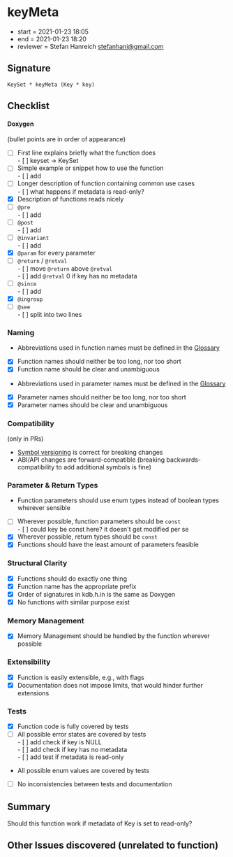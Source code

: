 # keyMeta

- start = 2021-01-23 18:05
- end = 2021-01-23 18:20
- reviewer = Stefan Hanreich <stefanhani@gmail.com>

## Signature

`KeySet * keyMeta (Key * key)`

## Checklist

#### Doxygen

(bullet points are in order of appearance)

- [ ] First line explains briefly what the function does  
      - [ ] keyset -> KeySet
- [ ] Simple example or snippet how to use the function  
      - [ ] add
- [ ] Longer description of function containing common use cases  
      - [ ] what happens if metadata is read-only?
- [x] Description of functions reads nicely
- [ ] `@pre`  
      - [ ] add
- [ ] `@post`  
      - [ ] add
- [ ] `@invariant`  
      - [ ] add
- [x] `@param` for every parameter
- [ ] `@return` / `@retval`  
      - [ ] move `@return` above `@retval`  
      - [ ] add `@retval` 0 if key has no metadata
- [ ] `@since`  
      - [ ] add
- [x] `@ingroup`
- [ ] `@see`  
      - [ ] split into two lines

### Naming

- Abbreviations used in function names must be defined in the
      [Glossary](/doc/help/elektra-glossary.md)
- [x] Function names should neither be too long, nor too short
- [x] Function name should be clear and unambiguous
- Abbreviations used in parameter names must be defined in the
      [Glossary](/doc/help/elektra-glossary.md)
- [x] Parameter names should neither be too long, nor too short
- [x] Parameter names should be clear and unambiguous

### Compatibility

(only in PRs)

- [Symbol versioning](/doc/dev/symbol-versioning.md)
      is correct for breaking changes
- ABI/API changes are forward-compatible (breaking backwards-compatibility
      to add additional symbols is fine)

### Parameter & Return Types

- Function parameters should use enum types instead of boolean types
      wherever sensible
- [ ] Wherever possible, function parameters should be `const`  
      - [ ] could key be const here? it doesn't get modified per se
- [x] Wherever possible, return types should be `const`
- [x] Functions should have the least amount of parameters feasible

### Structural Clarity

- [x] Functions should do exactly one thing
- [x] Function name has the appropriate prefix
- [x] Order of signatures in kdb.h.in is the same as Doxygen
- [x] No functions with similar purpose exist

### Memory Management

- [x] Memory Management should be handled by the function wherever possible

### Extensibility

- [x] Function is easily extensible, e.g., with flags
- [x] Documentation does not impose limits, that would hinder further extensions

### Tests

- [x] Function code is fully covered by tests
- [ ] All possible error states are covered by tests  
      - [ ] add check if key is NULL  
      - [ ] add check if key has no metadata  
      - [ ] add test if metadata is read-only
- All possible enum values are covered by tests
- [ ] No inconsistencies between tests and documentation

## Summary
Should this function work if metadata of Key is set to read-only?

## Other Issues discovered (unrelated to function)
